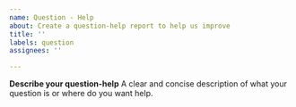 ```yaml
---
name: Question - Help
about: Create a question-help report to help us improve
title: ''
labels: question
assignees: ''

---
```


**Describe your question-help**
A clear and concise description of what your question is or where do you want help.
